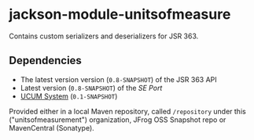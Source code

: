 jackson-module-unitsofmeasure
=============================

Contains custom serializers and deserializers for JSR 363.

Dependencies
------------

 * The latest version version (`0.8-SNAPSHOT`) of the JSR 363 API 
 * Latest version (`0.8-SNAPSHOT`) of the *SE Port*
 * [UCUM System](../uom-systems/ucum) (`0.1-SNAPSHOT`)

Provided either in a local Maven repository, called `/repository` under this ("unitsofmeasurement") organization, JFrog OSS Snapshot repo or MavenCentral (Sonatype).
